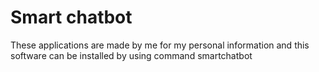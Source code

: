 # Smart chatbot
These applications are made by me for my personal information and this software can be installed by using command 
smartchatbot
